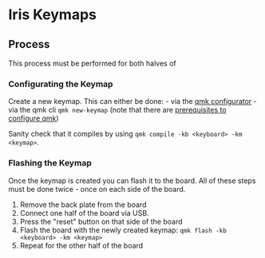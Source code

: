 # Iris Keymaps

## Process

This process must be performed for both halves of   

### Configurating the Keymap

Create a new keymap. This can either be done:
    - via the [qmk configurator](https://config.qmk.fm/#/keebio/iris/rev4/LAYOUT)
    - via the qmk cli `qmk new-keymap` (note that there are [prerequisites to configure qmk](https://docs.qmk.fm/newbs_building_firmware))
    
Sanity check that it compiles by using `qmk compile -kb <keyboard> -km <keymap>`.

### Flashing the Keymap

Once the keymap is created you can flash it to the board. 
All of these steps must be done twice - once on each side of the board. 

1. Remove the back plate from the board
1. Connect one half of the board via USB. 
1. Press the "reset" button on that side of the board 
1. Flash the board with the newly created keymap: `qmk flash -kb <keyboard> -km <keymap>`
1. Repeat for the other half of the board
